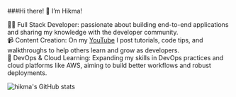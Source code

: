###Hi there! 👋 I’m Hikma!

👨‍💻 Full Stack Developer: passionate about building end-to-end applications and sharing my knowledge with the developer community. <br/>
📹 Content Creation: On my [YouTube](https://www.youtube.com/@HikmaCodeLab) I post tutorials, code tips, and walkthroughs to help others learn and grow as developers. <br/>
🌟 DevOps & Cloud Learning: Expanding my skills in DevOps practices and cloud platforms like AWS, aiming to build better workflows and robust deployments. <br/>

![hikma's GitHub stats](https://github-readme-stats.vercel.app/api?username=misakaxr&show_icons=true&theme=radical)

